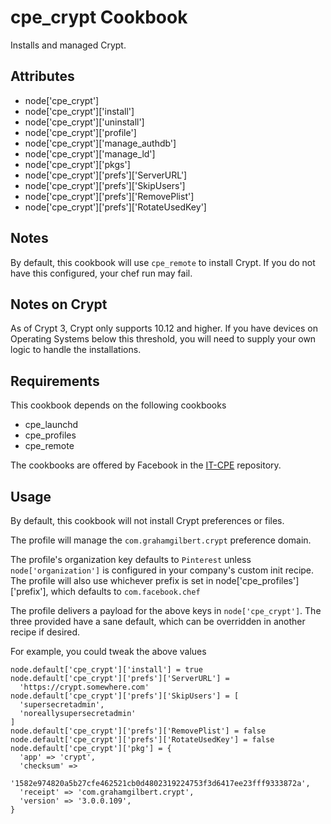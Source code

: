 cpe_crypt Cookbook
========================
Installs and managed Crypt.


Attributes
----------
* node['cpe_crypt']
* node['cpe_crypt']['install']
* node['cpe_crypt']['uninstall']
* node['cpe_crypt']['profile']
* node['cpe_crypt']['manage_authdb']
* node['cpe_crypt']['manage_ld']
* node['cpe_crypt']['pkgs']
* node['cpe_crypt']['prefs']['ServerURL']
* node['cpe_crypt']['prefs']['SkipUsers']
* node['cpe_crypt']['prefs']['RemovePlist']
* node['cpe_crypt']['prefs']['RotateUsedKey']

Notes
-----
By default, this cookbook will use `cpe_remote` to install Crypt. If you do not have this configured, your chef run may fail.

Notes on Crypt
-----
As of Crypt 3, Crypt only supports 10.12 and higher. If you have devices on Operating Systems below this threshold, you will need to supply your own logic to handle the installations.

Requirements
-----
This cookbook depends on the following cookbooks
* cpe_launchd
* cpe_profiles
* cpe_remote

The cookbooks are offered by Facebook in the [IT-CPE](https://github.com/facebook/IT-CPE) repository.

Usage
-----
By default, this cookbook will not install Crypt preferences or files.

The profile will manage the `com.grahamgilbert.crypt` preference domain.

The profile's organization key defaults to `Pinterest` unless `node['organization']` is
configured in your company's custom init recipe. The profile will also use
whichever prefix is set in node['cpe_profiles']['prefix'], which defaults to `com.facebook.chef`

The profile delivers a payload for the above keys in `node['cpe_crypt']`.  The three provided have a sane default, which can be overridden in another recipe if desired.

For example, you could tweak the above values

    node.default['cpe_crypt']['install'] = true
    node.default['cpe_crypt']['prefs']['ServerURL'] =
      'https://crypt.somewhere.com'
    node.default['cpe_crypt']['prefs']['SkipUsers'] = [
      'supersecretadmin',
      'noreallysupersecretadmin'
    ]
    node.default['cpe_crypt']['prefs']['RemovePlist'] = false
    node.default['cpe_crypt']['prefs']['RotateUsedKey'] = false
    node.default['cpe_crypt']['pkg'] = {
      'app' => 'crypt',
      'checksum' =>
        '1582e974820a5b27cfe462521cb0d4802319224753f3d6417ee23fff9333872a',
      'receipt' => 'com.grahamgilbert.crypt',
      'version' => '3.0.0.109',
    }
